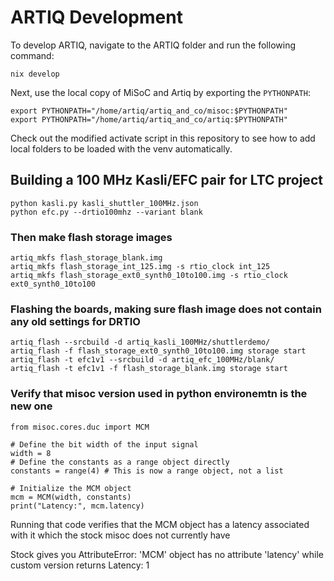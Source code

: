# ARTIQ Development

To develop ARTIQ, navigate to the ARTIQ folder and run the following command:

    nix develop

Next, use the local copy of MiSoC and Artiq by exporting the `PYTHONPATH`:

    export PYTHONPATH="/home/artiq/artiq_and_co/misoc:$PYTHONPATH"
    export PYTHONPATH="/home/artiq/artiq_and_co/artiq:$PYTHONPATH"

Check out the modified activate script in this repository to see how to add
local folders to be loaded with the venv automatically.

## Building a 100 MHz Kasli/EFC pair for LTC project

    python kasli.py kasli_shuttler_100MHz.json
    python efc.py --drtio100mhz --variant blank

### Then make flash storage images

    artiq_mkfs flash_storage_blank.img
    artiq_mkfs flash_storage_int_125.img -s rtio_clock int_125
    artiq_mkfs flash_storage_ext0_synth0_10to100.img -s rtio_clock ext0_synth0_10to100

### Flashing the boards, making sure flash image does not contain any old settings for DRTIO

    artiq_flash --srcbuild -d artiq_kasli_100MHz/shuttlerdemo/
    artiq_flash -f flash_storage_ext0_synth0_10to100.img storage start
    artiq_flash -t efc1v1 --srcbuild -d artiq_efc_100MHz/blank/
    artiq_flash -t efc1v1 -f flash_storage_blank.img storage start

### Verify that misoc version used in python environemtn is the new one

```
from misoc.cores.duc import MCM 

# Define the bit width of the input signal 
width = 8 
# Define the constants as a range object directly 
constants = range(4) # This is now a range object, not a list 

# Initialize the MCM object 
mcm = MCM(width, constants) 
print("Latency:", mcm.latency)
```

Running that code verifies that the MCM object has a latency associated with it which the stock misoc does not currently have

Stock gives you
AttributeError: 'MCM' object has no attribute 'latency'
while custom version returns
Latency: 1
